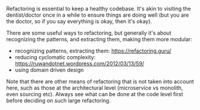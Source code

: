 Refactoring is essential to keep a healthy codebase. It's akin to visiting the dentist/doctor once in a while to ensure things are doing well (but you are the doctor, so if you say everything is okay, then it's okay).


There are some useful ways to refactoring, but generally it's about recognizing the patterns, and extracting them, making them more modular:


- recognizing patterns, extracting them: https://refactoring.guru/
- reducing cyclomatic complexity: https://ruwandotnet.wordpress.com/2012/03/13/59/ 
- using domain driven design


Note that there are other means of refactoring that is not taken into account here, such as those at the architectural level (microservice vs monolith, even sourcing etc). Always see what can be done at the code level first before deciding on such large refactoring.
